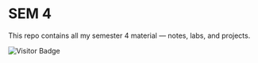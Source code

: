# SEM 4

This repo contains all my semester 4 material — notes, labs, and projects.

![Visitor Badge](https://visitor-badge.laobi.icu/badge?page_id=Muhammad-Ahmad17.SEM_4)
